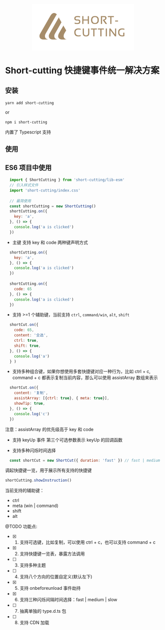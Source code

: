 <div align=center>
  <img  src="./logo.png" />
</div>

# Short-cutting 快捷键事件统一解决方案

## 安装
  `yarn add short-cutting`

  or

  `npm i short-cutting`

  内置了 Typescript 支持

## 使用
 
  ## ES6 项目中使用
  ```js
    import { ShortCutting } from 'short-cutting/lib-esm'
    // 引入样式文件
    import 'short-cutting/index.css'

    // 最简使用
    const shortCutting = new ShortCutting()
    shortCutting.on({
      key: 'a',
    }, () => {
      console.log('a is clicked')
    })
  ```

  * 主键 支持 key 和 code 两种键声明方式

  ```js
    shortCutting.on({
      key: 'a',
    }, () => {
      console.log('a is clicked')
    })

    shortCutting.on({
      code: 65
    }, () => {
      console.log('a is clicked')
    })
  ```

  * 支持 >=1 个辅助键，当前支持 `ctrl`, `command/win`, `alt`, `shift`

  ```js
    shortCut.on({
      code: 65,
      content: '全选',
      ctrl: true,
      shift: true,
    }, () => {
      console.log('a')
    } )
  ```

  * 支持多种组合键，如果你想使用多套快捷键对应一种行为，比如 ctrl + c, command + c 都表示复制当前内容，那么可以使用 assistArray 数组来表示

  ```js
    shortCut.on({
      content: '复制',
      assistArray: [{ctrl: true}, { meta: true}],
      showTip: true,
    }, () => {
      console.log('c')
    })
  ```
  注意：assistArray 的优先级高于 key 和 code

  * 支持 keyUp 事件
    第三个可选参数表示 keyUp 的回调函数

  * 支持多种闪烁时间选择

  ```js
    const shortCut = new ShortCut({ duration: 'fast' }) // fast | medium | slow
  ```

  调起快捷键一览，用于展示所有支持的快捷键


  ```js
  shortCutting.showInstruction()
  ```

  当前支持的辅助键：
  
  * ctrl
  * meta (win | command)
  * shift
  * alt

@TODO 功能点:

- [x] 1. 支持可选键，比如复制，可以使用 ctrl + c，也可以支持 command + c   
- [x] 2. 支持快捷键一览表，暴露方法调用  
- [ ] 3. 支持多种主题  
- [ ] 4. 支持八个方向的位置自定义(默认左下)  
- [x] 5. 支持 onbeforeunload 事件劫持  
- [x] 6. 支持三种闪烁间隔时间选择：fast | medium | slow
- [ ] 7. 抽离单独的 type.d.ts 包
- [ ] 8. 支持 CDN 加载

